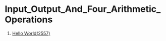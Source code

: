 Input_Output_And_Four_Arithmetic_Operations
==========

1. [Hello World(2557)](https://github.com/yoru4890/coding_test/blob/main/baekjoon/I.O._and_four_arithmetic_operations/2557.md)
